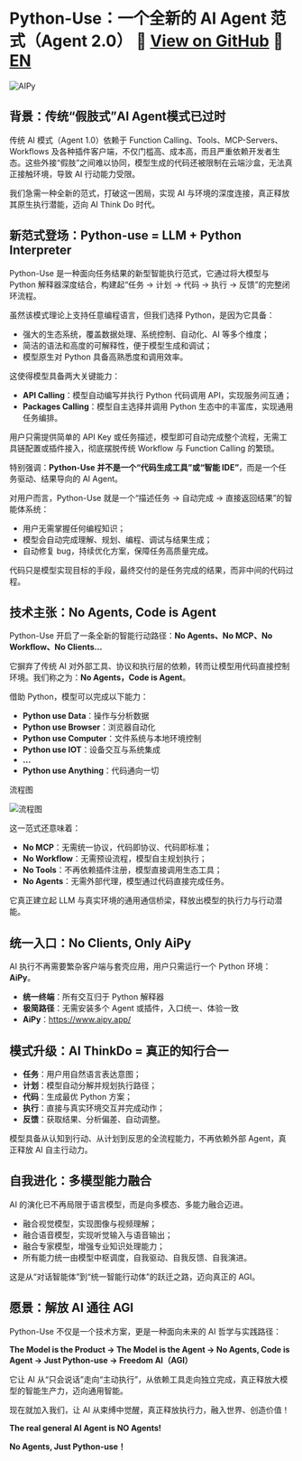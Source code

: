 # Python-Use：一个全新的 AI Agent 范式（Agent 2.0） 🔗 [View on GitHub](https://github.com/knownsec/aipyapp)  🔗 [EN](https://github.com/knownsec/aipyapp/blob/main/docs/README.md)

<img src="aipy.jpg" alt="AIPy">

## 背景：传统“假肢式”AI Agent模式已过时

传统 AI 模式（Agent 1.0）依赖于 Function Calling、Tools、MCP-Servers、Workflows 及各种插件客户端，不仅门槛高、成本高，而且严重依赖开发者生态。这些外接“假肢”之间难以协同，模型生成的代码还被限制在云端沙盒，无法真正接触环境，导致 AI 行动能力受限。

我们急需一种全新的范式，打破这一困局，实现 AI 与环境的深度连接，真正释放其原生执行潜能，迈向 AI Think Do 时代。

## 新范式登场：Python-use = LLM + Python Interpreter

Python-Use 是一种面向任务结果的新型智能执行范式，它通过将大模型与 Python 解释器深度结合，构建起“任务 → 计划 → 代码 → 执行 → 反馈”的完整闭环流程。

虽然该模式理论上支持任意编程语言，但我们选择 Python，是因为它具备：

- 强大的生态系统，覆盖数据处理、系统控制、自动化、AI 等多个维度；
- 简洁的语法和高度的可解释性，便于模型生成和调试；
- 模型原生对 Python 具备高熟悉度和调用效率。

这使得模型具备两大关键能力：

- **API Calling**：模型自动编写并执行 Python 代码调用 API，实现服务间互通；
- **Packages Calling**：模型自主选择并调用 Python 生态中的丰富库，实现通用任务编排。

用户只需提供简单的 API Key 或任务描述，模型即可自动完成整个流程，无需工具链配置或插件接入，彻底摆脱传统 Workflow 与 Function Calling 的繁琐。

特别强调：**Python-Use 并不是一个“代码生成工具”或“智能 IDE”**，而是一个任务驱动、结果导向的 AI Agent。

对用户而言，Python-Use 就是一个“描述任务 → 自动完成 → 直接返回结果”的智能体系统：

- 用户无需掌握任何编程知识；
- 模型会自动完成理解、规划、编程、调试与结果生成；
- 自动修复 bug，持续优化方案，保障任务高质量完成。

代码只是模型实现目标的手段，最终交付的是任务完成的结果，而非中间的代码过程。

## 技术主张：No Agents, Code is Agent

Python-Use 开启了一条全新的智能行动路径：**No Agents、No MCP、No Workflow、No Clients...**

它摒弃了传统 AI 对外部工具、协议和执行层的依赖，转而让模型用代码直接控制环境。我们称之为：**No Agents，Code is Agent**。

借助 Python，模型可以完成以下能力：

- **Python use Data**：操作与分析数据
- **Python use Browser**：浏览器自动化
- **Python use Computer**：文件系统与本地环境控制
- **Python use IOT**：设备交互与系统集成
- **...**
- **Python use Anything**：代码通向一切

流程图

![流程图](python-use-wf.png)

这一范式还意味着：

- **No MCP**：无需统一协议，代码即协议、代码即标准；
- **No Workflow**：无需预设流程，模型自主规划执行；
- **No Tools**：不再依赖插件注册，模型直接调用生态工具；
- **No Agents**：无需外部代理，模型通过代码直接完成任务。

它真正建立起 LLM 与真实环境的通用通信桥梁，释放出模型的执行力与行动潜能。

## 统一入口：No Clients, Only AiPy

AI 执行不再需要繁杂客户端与套壳应用，用户只需运行一个 Python 环境：**AiPy**。

- **统一终端**：所有交互归于 Python 解释器
- **极简路径**：无需安装多个 Agent 或插件，入口统一、体验一致
- **AiPy**：https://www.aipy.app/

## 模式升级：AI ThinkDo = 真正的知行合一

- **任务**：用户用自然语言表达意图；
- **计划**：模型自动分解并规划执行路径；
- **代码**：生成最优 Python 方案；
- **执行**：直接与真实环境交互并完成动作；
- **反馈**：获取结果、分析偏差、自动调整。

模型具备从认知到行动、从计划到反思的全流程能力，不再依赖外部 Agent，真正释放 AI 自主行动力。

## 自我进化：多模型能力融合

AI 的演化已不再局限于语言模型，而是向多模态、多能力融合迈进。

- 融合视觉模型，实现图像与视频理解；
- 融合语音模型，实现听觉输入与语音输出；
- 融合专家模型，增强专业知识处理能力；
- 所有能力统一由模型中枢调度，自我驱动、自我反馈、自我演进。

这是从“对话智能体”到“统一智能行动体”的跃迁之路，迈向真正的 AGI。

## 愿景：解放 AI 通往 AGI

Python-Use 不仅是一个技术方案，更是一种面向未来的 AI 哲学与实践路径：

**The Model is the Product → The Model is the Agent → No Agents, Code is Agent → Just Python-use → Freedom AI（AGI）**

它让 AI 从“只会说话”走向“主动执行”，从依赖工具走向独立完成，真正释放大模型的智能生产力，迈向通用智能。

现在就加入我们，让 AI 从束缚中觉醒，真正释放执行力，融入世界、创造价值！

**The real general AI Agent is NO Agents!** 

**No Agents, Just Python-use！**
